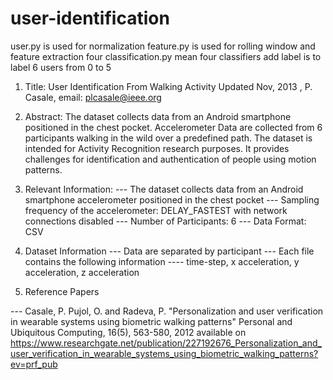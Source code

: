 # user-identification
user.py is used for normalization
feature.py is used for rolling window and feature extraction
four classification.py mean four classifiers
add label is to label 6 users from 0 to 5
1. Title: User Identification From Walking Activity
	Updated Nov, 2013 , P. Casale, email: plcasale@ieee.org
	
2. Abstract: The dataset collects data from an Android smartphone positioned in the chest pocket. Accelerometer Data are collected from 6 participants walking in the wild over a predefined path. The dataset is intended for Activity Recognition research purposes. It provides challenges for identification and authentication of people using motion patterns.

3. Relevant Information:
   --- The dataset collects data from an Android smartphone accelerometer positioned in the chest pocket
   --- Sampling frequency of the accelerometer: DELAY_FASTEST with network connections disabled
   --- Number of Participants: 6
   --- Data Format: CSV

4. Dataset Information
   --- Data are separated by participant
   --- Each file contains the following information
       ---- time-step, x acceleration, y acceleration, z acceleration
       
5. Reference Papers
       
  --- Casale, P. Pujol, O. and Radeva, P. 
       "Personalization and user verification in wearable systems using biometric walking patterns"
       Personal and Ubiquitous Computing, 16(5), 563-580, 2012
       available on https://www.researchgate.net/publication/227192676_Personalization_and_user_verification_in_wearable_systems_using_biometric_walking_patterns?ev=prf_pub
